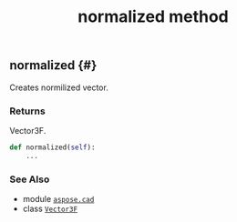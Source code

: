 ﻿---
title: normalized method
second_title: Aspose.CAD for Python via .NET API References
description: 
type: docs
weight: 60
url: /python-net/aspose.cad/vector3f/normalized/
is_root: false
---

## normalized {#}

Creates normilized vector.


### Returns 


Vector3F.


```python
def normalized(self):
    ...
```





### See Also
* module [`aspose.cad`](../../)
* class [`Vector3F`](/cad/python-net/aspose.cad/vector3f)
